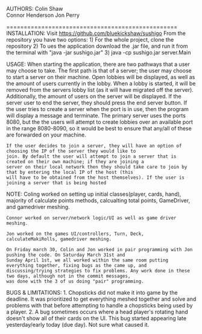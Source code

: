 AUTHORS:
	Colin	Shaw	
	Connor 	Henderson
	Jon	Perry
	
=================================================
INSTALLATION:
	Visit https://github.com/bluekickshaw/sushigo 
	From the repository you have two options:
		1) For the whole project, clone the repository
		2) To ues the application download the .jar file, and run it from the terminal with "java -jar sushigo.jar"
		3)	java -cp sushigo.jar server.Main

USAGE:
	When starting the application, there are two pathways that a user may choose to take. The first path is that of a
	server; the user may choose to start a server on their machine. Open lobbies will be displayed, as well as the
	amount of users currently in the lobby. When a lobby is started, it will be removed from the servers lobby list
	(as it will have migrated off the server). Additionally, the amount of users on the server will be displayed. If the
	 server user to end the server, they should press the end server button. If the user tries to create a server when
	 the port is in use, then the program will display a message and terminate. The primary server uses the ports 8080,
	 but the the users will attempt to create lobbies over an available port in the range 8080-8090, so it would be best
	 to ensure that any/all of these are forwarded on your machine.


	If the user decides to join a server, they will have an option of choosing the IP of the server they would like to
	join. By default the user will attempt to join a server that is created on their own machine; if they are joining a
	server on their local network then they should take care to join by that by entering the local IP of the host (this
	will have to be obtained from the host themselves). If the user is joining a server that is being hosted
	
NOTE:
	Coling worked on setting up initial classes(player, cards, hand), majority of calculate points methods, calcualting
	total points, GameDriver, and gamedriver meshing.

	Connor worked on server/network logic/UI as well as game driver meshing.

	Jon worked on the games UI/controllers, Turn, Deck, calculateMakiRolls, gamedriver meshing.

	On Friday march 30, Colin and Jon worked in pair programming with Jon pushing the code. On Saturday March 31st and
	Sunday April 1st, we all worked within the same room putting everything together, fixing bugs as the came up, and
	discussing/trying strategies to fix problems. Any work done in these two days, although not in the commit messages,
	was done with the 3 of us doing "pair" programming.


BUGS & LIMITATIONS: 
	1. Chopsticks did not make it into game by the deadline. It was prioritized to get everything meshed together and
	solve and problems with that before attempting to handle a chopsticks being used by a player.
	2. A bug sometimes occurs where a head player's rotating hand doesn't show all of their cards on the UI. This bug
	started appearing late yesterday/early today (due day). Not sure what caused it.
	

